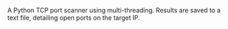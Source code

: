 A Python TCP port scanner using multi-threading. Results are saved to a text file, detailing open ports on the target IP.
